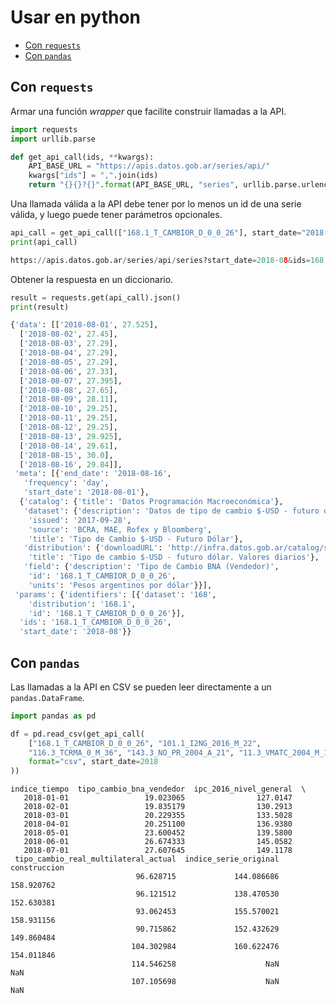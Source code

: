 # Usar en python

<!-- START doctoc generated TOC please keep comment here to allow auto update -->
<!-- DON'T EDIT THIS SECTION, INSTEAD RE-RUN doctoc TO UPDATE -->
 

- [Con `requests`](#con-requests)
- [Con `pandas`](#con-pandas)

<!-- END doctoc generated TOC please keep comment here to allow auto update -->

## Con `requests`

Armar una función _wrapper_ que facilite construir llamadas a la API.

```python
import requests
import urllib.parse

def get_api_call(ids, **kwargs):
    API_BASE_URL = "https://apis.datos.gob.ar/series/api/"
    kwargs["ids"] = ",".join(ids)
    return "{}{}?{}".format(API_BASE_URL, "series", urllib.parse.urlencode(kwargs))
```

Una llamada válida a la API debe tener por lo menos un id de una serie válida, y luego puede tener parámetros opcionales.

```python
api_call = get_api_call(["168.1_T_CAMBIOR_D_0_0_26"], start_date="2018-08")
print(api_call)

https://apis.datos.gob.ar/series/api/series?start_date=2018-08&ids=168.1_T_CAMBIOR_D_0_0_26
```

Obtener la respuesta en un diccionario.

```python
result = requests.get(api_call).json()
print(result)

{'data': [['2018-08-01', 27.525],
  ['2018-08-02', 27.45],
  ['2018-08-03', 27.29],
  ['2018-08-04', 27.29],
  ['2018-08-05', 27.29],
  ['2018-08-06', 27.33],
  ['2018-08-07', 27.395],
  ['2018-08-08', 27.65],
  ['2018-08-09', 28.11],
  ['2018-08-10', 29.25],
  ['2018-08-11', 29.25],
  ['2018-08-12', 29.25],
  ['2018-08-13', 29.925],
  ['2018-08-14', 29.61],
  ['2018-08-15', 30.0],
  ['2018-08-16', 29.84]],
 'meta': [{'end_date': '2018-08-16',
   'frequency': 'day',
   'start_date': '2018-08-01'},
  {'catalog': {'title': 'Datos Programación Macroeconómica'},
   'dataset': {'description': 'Datos de tipo de cambio $-USD - futuro dólar . Con respecto al dólar de Estados Unidos. Frecuencia diaria.',
    'issued': '2017-09-28',
    'source': 'BCRA, MAE, Rofex y Bloomberg',
    'title': 'Tipo de Cambio $-USD - Futuro Dólar'},
   'distribution': {'downloadURL': 'http://infra.datos.gob.ar/catalog/sspm/dataset/168/distribution/168.1/download/datos-tipo-cambio-usd-futuro-dolar-frecuencia-diaria.csv',
    'title': 'Tipo de cambio $-USD - futuro dólar. Valores diarios'},
   'field': {'description': 'Tipo de Cambio BNA (Vendedor)',
    'id': '168.1_T_CAMBIOR_D_0_0_26',
    'units': 'Pesos argentinos por dólar'}}],
 'params': {'identifiers': [{'dataset': '168',
    'distribution': '168.1',
    'id': '168.1_T_CAMBIOR_D_0_0_26'}],
  'ids': '168.1_T_CAMBIOR_D_0_0_26',
  'start_date': '2018-08'}}
```

## Con `pandas`

Las llamadas a la API en CSV se pueden leer directamente a un `pandas.DataFrame`.

```python
import pandas as pd

df = pd.read_csv(get_api_call(
    ["168.1_T_CAMBIOR_D_0_0_26", "101.1_I2NG_2016_M_22", 
    "116.3_TCRMA_0_M_36", "143.3_NO_PR_2004_A_21", "11.3_VMATC_2004_M_12"],
    format="csv", start_date=2018
))
```

```
indice_tiempo  tipo_cambio_bna_vendedor  ipc_2016_nivel_general  \
   2018-01-01                 19.023065                127.0147
   2018-02-01                 19.835179                130.2913
   2018-03-01                 20.229355                133.5028
   2018-04-01                 20.251100                136.9380
   2018-05-01                 23.600452                139.5800
   2018-06-01                 26.674333                145.0582
   2018-07-01                 27.607645                149.1178
 tipo_cambio_real_multilateral_actual  indice_serie_original  construccion
                            96.628715             144.086686    158.920762
                            96.121512             138.470530    152.630381
                            93.062453             155.570021    158.931156
                            90.715862             152.432629    149.860484
                           104.302984             160.622476    154.011846
                           114.546258                    NaN           NaN
                           107.105698                    NaN           NaN
```



<!-- ## Con `plotly` -->
